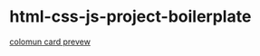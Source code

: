 # html-css-js-project-boilerplate
[colomun card prevew](https://frolicking-griffin-8277cb.netlify.app/)
